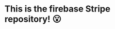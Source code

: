 <html>
  <head>
    <title>Firebase Stripe Repo! = EnterFlash</title>
  </head>
  <body>
    <h1>This is the firebase Stripe repository! 😮</h1>
  </body>
</html>
